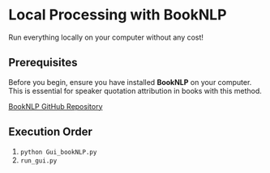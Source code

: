 # Local Processing with BookNLP

Run everything locally on your computer without any cost!

## Prerequisites

Before you begin, ensure you have installed **BookNLP** on your computer. This is essential for speaker quotation attribution in books with this method.

[BookNLP GitHub Repository](https://github.com/booknlp/booknlp)

## Execution Order

1. `python Gui_bookNLP.py`
2. `run_gui.py`
